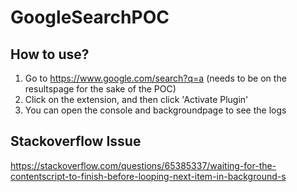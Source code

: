 # GoogleSearchPOC 

## How to use?

1. Go to https://www.google.com/search?q=a (needs to be on the resultspage for the sake of the POC)
2. Click on the extension, and then click 'Activate Plugin'
3. You can open the console and backgroundpage to see the logs


## Stackoverflow Issue

https://stackoverflow.com/questions/65385337/waiting-for-the-contentscript-to-finish-before-looping-next-item-in-background-s